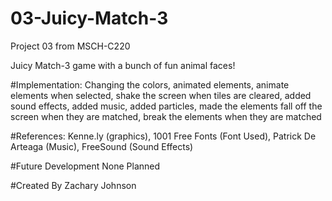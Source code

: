 # 03-Juicy-Match-3
Project 03 from MSCH-C220

Juicy Match-3 game with a bunch of fun animal faces!

#Implementation:
Changing the colors, animated elements, animate elements when selected, shake the screen when tiles are cleared, added sound effects, added music, added particles, made the elements fall off the screen when they are matched, break the elements when they are matched

#References:
Kenne.ly (graphics), 1001 Free Fonts (Font Used), Patrick De Arteaga (Music), FreeSound (Sound Effects)

#Future Development
None Planned

#Created By
Zachary Johnson
